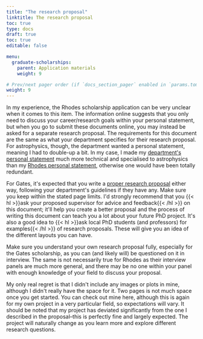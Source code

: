 ```yaml
---
title: "The research proposal"
linktitle: The research proposal
toc: true
type: docs
draft: true
toc: true
editable: false

menu:
  graduate-scholarships:
    parent: Application materials
    weight: 9

# Prev/next pager order (if `docs_section_pager` enabled in `params.toml`)
weight: 9
---
```


In my experience, the Rhodes scholarship application can be very unclear when it comes to this item. The information online suggests that you only need to discuss your career/research goals within your personal statement, but when you go to submit these documents online, you may instead be asked for a separate research proposal. The requirements for this document are the same as what your department specifies for their research proposal. For astrophysics, though, the department wanted a personal statement, meaning I had to double-up a bit. In my case, I made my [department's personal statement](https://www.paytonelyce.com/files/Oxford_personal_statement.pdf) much more technical and specialised to astrophysics than my [Rhodes personal statement](https://www.paytonelyce.com/files/Rhodes_personal_statement.pdf), otherwise one would have been totally redundant.

For Gates, it's expected that you write a [proper research proposal](https://www.paytonelyce.com/files/Gates_research_proposal.pdf) either way, following your department's guidelines if they have any. Make sure you keep within the stated page limits. I'd strongly recommend that you {{< hl >}}ask your proposed supervisor for advice and feedback{{< /hl >}} on this document; it'll help you create a better proposal and the process of writing this document can teach you a lot about your future PhD project. It's also a good idea to {{< hl >}}ask local PhD students (and professors) for examples{{< /hl >}} of research proposals. These will give you an idea of the different layouts you can have.

Make sure you understand your own research proposal fully, especially for the Gates scholarship, as you can (and likely will) be questioned on it in interview. The same is not necessarily true for Rhodes as their interview panels are much more general, and there may be no one within your panel with enough knowledge of your field to discuss your proposal.

My only real regret is that I didn't include any images or plots in mine, although I didn't really have the space for it. Two pages is not much space once you get started. You can check out mine here, although this is again for my own project in a very particular field, so expectations will vary. It should be noted that my project has deviated significantly from the one I described in the proposal–this is perfectly fine and largely expected. The project will naturally change as you learn more and explore different research questions.
